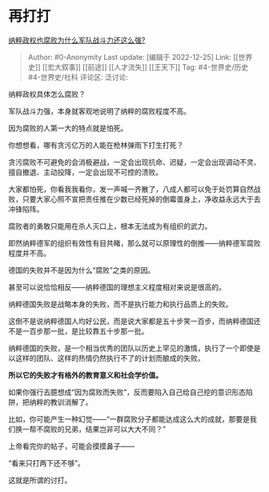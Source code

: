 # 再打打
[纳粹政权也腐败为什么军队战斗力还这么强?](https://www.zhihu.com/question/568009533/answer/2814933549)

> Author: #0-Anonymity
> Last update: [编辑于 2022-12-25]
> Link: [[世界史]] [[宏大叙事]] [[前途]] [[人才流失]] [[王天下]]
> Tag: #4-世界史/历史 #4-世界史/社科
> 评论区:
> 泛讨论:

纳粹政权具体怎么腐败？

军队战斗力强，本身就客观地说明了纳粹的腐败程度不高。

因为腐败的人第一大的特点就是怕死。

你想想看，哪有贪污亿万的人能在枪林弹雨下打生打死？

贪污腐败不可避免的会消极避战，一定会出现抗命、迟疑，一定会出现调动不灵、擅自撤退、主动投降，一定会出现不可控的溃败。

大家都怕死，你看我我看你，发一声喊一齐散了，八成人都可以免于处罚算自然战败，只要大家心照不宣把责任推在少数已经死掉的倒霉蛋身上，净收益永远大于去冲锋陷阵。

腐败者的勇敢只能用在杀人灭口上，根本无法成为有组织的武力。

即然纳粹德军的组织有效性有目共睹，那么就可以原理性的倒推——纳粹德军腐败程度并不高。

德国的失败并不是因为什么“腐败”之类的原因。

甚至可以说恰恰相反——纳粹德国的理想主义程度相对来说是很高的。

纳粹德国失败是战略本身的失败，而不是执行能力和执行品质上的失败。

这倒不是说纳粹德国人均好公民，而是说大家都是五十步笑一百步，而纳粹德国还不是一百步那一批，是比较靠五十步那一批。

纳粹德国的失败，是一个相当优秀的团队以历史上罕见的激情，执行了一个即使是以这样的团队、这样的热情仍然执行不了的计划而酿成的失败。

**所以它的失败才有格外的教育意义和社会学价值。**

如果你强行去臆想成“因为腐败而失败”，反而要陷入自己给自己挖的意识形态陷阱，把纳粹的教训消解了。

比如，你可能产生一种幻觉——“一群腐败分子都能达成这么大的成就，那要是我们换一帮不腐败的兄弟，结果岂非可以大大不同？”

上帝看完你的帖子，可能会摸摸鼻子——

“看来只打两下还不够”。

这就是所谓的讨打。
